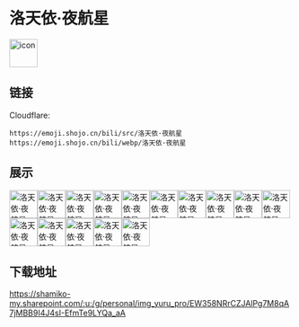 # 洛天依·夜航星
<img src="https://emoji.shojo.cn/bili/src/洛天依·夜航星/icon.png" width="50" height="50" alt="icon">

## 链接
Cloudflare:
```
https://emoji.shojo.cn/bili/src/洛天依·夜航星
https://emoji.shojo.cn/bili/webp/洛天依·夜航星
```
## 展示
<img src="https://emoji.shojo.cn/bili/src/洛天依·夜航星/洛天依·夜航星-Lucky.png" width="50" height="50" alt="洛天依·夜航星-Lucky"><img src="https://emoji.shojo.cn/bili/src/洛天依·夜航星/洛天依·夜航星-比心.png" width="50" height="50" alt="洛天依·夜航星-比心"><img src="https://emoji.shojo.cn/bili/src/洛天依·夜航星/洛天依·夜航星-冲鸭.png" width="50" height="50" alt="洛天依·夜航星-冲鸭"><img src="https://emoji.shojo.cn/bili/src/洛天依·夜航星/洛天依·夜航星-好康.png" width="50" height="50" alt="洛天依·夜航星-好康"><img src="https://emoji.shojo.cn/bili/src/洛天依·夜航星/洛天依·夜航星-锦鲤.png" width="50" height="50" alt="洛天依·夜航星-锦鲤"><img src="https://emoji.shojo.cn/bili/src/洛天依·夜航星/洛天依·夜航星-溜了溜了.png" width="50" height="50" alt="洛天依·夜航星-溜了溜了"><img src="https://emoji.shojo.cn/bili/src/洛天依·夜航星/洛天依·夜航星-萌妹初醒.png" width="50" height="50" alt="洛天依·夜航星-萌妹初醒"><img src="https://emoji.shojo.cn/bili/src/洛天依·夜航星/洛天依·夜航星-摸摸.png" width="50" height="50" alt="洛天依·夜航星-摸摸"><img src="https://emoji.shojo.cn/bili/src/洛天依·夜航星/洛天依·夜航星-起飞.png" width="50" height="50" alt="洛天依·夜航星-起飞"><img src="https://emoji.shojo.cn/bili/src/洛天依·夜航星/洛天依·夜航星-爷青回.png" width="50" height="50" alt="洛天依·夜航星-爷青回"><img src="https://emoji.shojo.cn/bili/src/洛天依·夜航星/洛天依·夜航星-转运.png" width="50" height="50" alt="洛天依·夜航星-转运"><img src="https://emoji.shojo.cn/bili/src/洛天依·夜航星/洛天依·夜航星-崇拜.png" width="50" height="50" alt="洛天依·夜航星-崇拜"><img src="https://emoji.shojo.cn/bili/src/洛天依·夜航星/洛天依·夜航星-饿了.png" width="50" height="50" alt="洛天依·夜航星-饿了"><img src="https://emoji.shojo.cn/bili/src/洛天依·夜航星/洛天依·夜航星-欢迎.png" width="50" height="50" alt="洛天依·夜航星-欢迎"><img src="https://emoji.shojo.cn/bili/src/洛天依·夜航星/洛天依·夜航星-新年快乐.png" width="50" height="50" alt="洛天依·夜航星-新年快乐">

## 下载地址

https://shamiko-my.sharepoint.com/:u:/g/personal/img_yuru_pro/EW358NRrCZJAlPg7M8qA7jMBB9I4J4sI-EfmTe9LYQa_aA